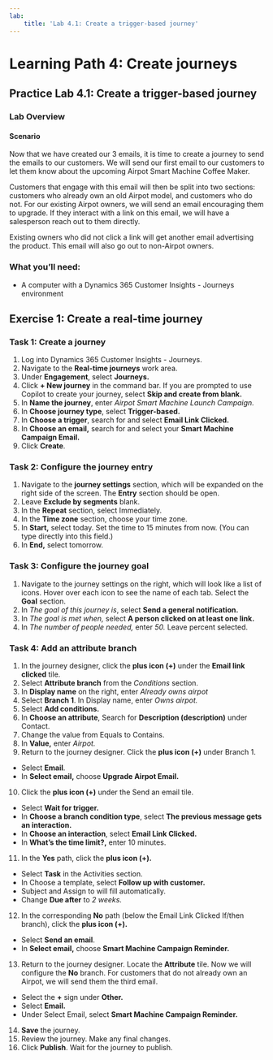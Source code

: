 ```yaml
---
lab:
    title: 'Lab 4.1: Create a trigger-based journey'
---
```


# Learning Path 4: Create journeys

## Practice Lab 4.1: Create a trigger-based journey 

### Lab Overview

#### Scenario
Now that we have created our 3 emails, it is time to create a journey to send the emails to our customers. We will send our first email to our customers to let them know about the upcoming Airpot Smart Machine Coffee Maker.

Customers that engage with this email will then be split into two sections: customers who already own an old Airpot model, and customers who do not. For our existing Airpot owners, we will send an email encouraging them to upgrade. If they interact with a link on this email, we will have a salesperson reach out to them directly.

Existing owners who did not click a link will get another email advertising the product. This email will also go out to non-Airpot owners.


### What you’ll need:
- A computer with a Dynamics 365 Customer Insights - Journeys environment

## Exercise 1: Create a real-time journey

### Task 1: Create a journey
1.  Log into Dynamics 365 Customer Insights - Journeys.
2.  Navigate to the **Real-time journeys** work area.
3.  Under **Engagement**, select **Journeys.**
4.  Click **+ New journey** in the command bar. If you are prompted to use Copilot to create your journey, select **Skip and create from blank.**
5.  In **Name the journey**, enter *Airpot Smart Machine Launch Campaign.*
6.  In **Choose journey type**, select **Trigger-based.**
7.  In **Choose a trigger**, search for and select **Email Link Clicked.**
8.  In **Choose an email,** search for and select your **Smart Machine Campaign Email.**
9.  Click **Create**.

### Task 2: Configure the journey entry
1. Navigate to the **journey settings** section, which will be expanded on the right side of the screen. The **Entry** section should be open.
2. Leave **Exclude by segments** blank.
3. In the **Repeat** section, select Immediately.
4. In the **Time zone** section, choose your time zone.
5. In **Start,** select today. Set the time to 15 minutes from now. (You can type directly into this field.)
6. In **End,** select tomorrow.

### Task 3: Configure the journey goal
1.  Navigate to the journey settings on the right, which will look like a list of icons. Hover over each icon to see the name of each tab. Select the **Goal** section.
2.  In *The goal of this journey is*, select **Send a general notification.**
3.  In *The goal is met when,* select **A person clicked on at least one link.**
4.  In *The number of people needed,* enter *50.* Leave percent selected.

### Task 4: Add an attribute branch
1. In the journey designer, click the **plus icon (+)** under the **Email link clicked** tile.
2. Select **Attribute branch** from the *Conditions* section.
3. In **Display name** on the right, enter *Already owns airpot*
4. Select **Branch 1**. In Display name, enter *Owns airpot.*
5. Select **Add conditions.**
6. In **Choose an attribute**, Search for **Description (description)** under Contact.
7. Change the value from Equals to Contains.
8. In **Value,** enter *Airpot.*
9. Return to the journey designer. Click the **plus icon (+)** under Branch 1.
  - Select **Email**.
  - In **Select email,** choose **Upgrade Airpot Email.**
10.  Click the **plus icon (+)** under the Send an email tile.
  - Select **Wait for trigger.**
  - In **Choose a branch condition type**, select **The previous message gets an interaction.**
  - In **Choose an interaction**, select **Email Link Clicked.**
  - In **What’s the time limit?,** enter 10 minutes.
11. In the **Yes** path, click the **plus icon (+).**
  - Select **Task** in the Activities section.
  - In Choose a template, select **Follow up with customer.**
  - Subject and Assign to will fill automatically.
  - Change **Due after** to *2 weeks.*
12. In the corresponding **No** path (below the Email Link Clicked If/then branch), click the **plus icon (+).**
  - Select **Send an email**.
  - In **Select email,** choose **Smart Machine Campaign Reminder.**
13. Return to the journey designer. Locate the **Attribute** tile. Now we will configure the **No** branch. For customers that do not already own an Airpot, we will send them the third email.
  - Select the **+** sign under **Other.**
  - Select **Email.**
  - Under Select Email, select **Smart Machine Campaign Reminder.**
14. **Save** the journey.
15. Review the journey. Make any final changes.
16. Click **Publish**. Wait for the journey to publish.
